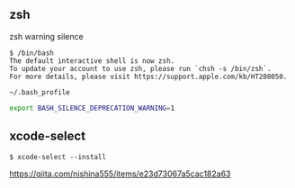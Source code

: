 


zsh
--

zsh warning silence 
```console
$ /bin/bash
The default interactive shell is now zsh.
To update your account to use zsh, please run `chsh -s /bin/zsh`.
For more details, please visit https://support.apple.com/kb/HT208050.
```

`~/.bash_profile`
```bash
export BASH_SILENCE_DEPRECATION_WARNING=1
```

xcode-select 
--

```console
$ xcode-select --install
```

https://qiita.com/nishina555/items/e23d73067a5cac182a63
